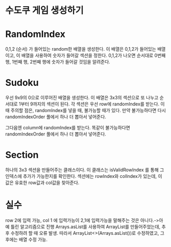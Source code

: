 # 수도쿠 게임 생성하기

# RandomIndex
0,1,2 (순서) 가 들어있는 random한 배열을 생성한다.
이 배열은 0,1,2가 들어있는 배열이고, 이 배열을 사용하여 숫자가 들어갈 섹션을 정한다. 
0,1,2가 나오면 순서대로 0번째 행, 1번째 행, 2번째 행에 숫자가 들어갈 것임을 알려준다.

# Sudoku
우선 9x9의 0으로 이루어진 배열을 생성한다.
이 배열은 3x3의 섹션으로 또 나누고 순서대로 1부터 9까지의 섹션이 된다.
각 섹션은 우선 row에 randomIndex를 받는다.
이때 주의할 점은, randomIndex를 넣을 때, 불가능할 때가 있다.
만약 불가능하다면 다시 randomIndexOrder 풀에서 하나 더 뽑아서 넣어준다.

그다음엔 column에 randomIndex를 받는다.
똑같이 불가능하다면 randomIndexOrder 풀에서 하나 더 뽑아서 넣어준다.

# Section
하나의 3x3 섹션을 만들어주는 클래스이다.
이 클래스는 isValidRowIndex 를 통해 그 인덱스에 추가가 가능한지를 확인한다.
섹션에는 rowIndex와 colIndex가 있는데, 이 값은 유효한 row값과 col값을 찾아준다.

# 실수
row 2에 입력 가능, col 1 에 입력가능이 2,1에 입력가능을 말해주는 것은 아니다.->아예 틀린 알고리즘으로 진행
Arrays.asList를 사용하여 ArrayList를 만들어주었는데, 추후 수정하려 할 때 오류 발생. 따라서 
ArrayList<>(Arrays.asList())로 수정하였고, 그 후에는 배열 수정 가능.